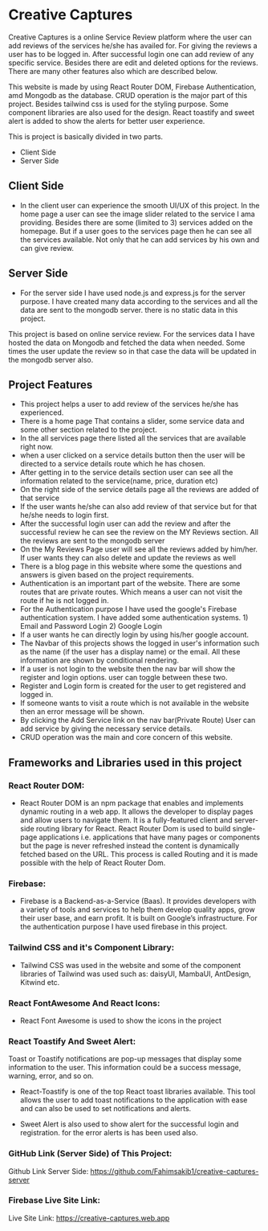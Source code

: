 # Creative Captures
Creative Captures is a online Service Review platform  where the user can add reviews of the services he/she has  availed for. For giving the reviews a user has to be logged in. After successful login one can add review of any specific service. Besides there are edit and deleted options for the reviews. There are many other features also which are described below.

This website is made by using React Router DOM, Firebase Authentication, amd Mongodb as the database. CRUD operation is the major part of this project. Besides tailwind css is used for the styling purpose. Some component libraries are also used for the design. React toastify and sweet alert is added to show the alerts for better user experience.

This is project is basically divided in two parts. 
- Client Side
- Server Side

## Client Side
- In the client user can experience the smooth UI/UX of this project. In the home page a user can see the image slider related to the service I ama providing. Besides there are some (limited to 3) services added on the homepage. But if a user goes to the services page then he can see all the services available. Not only that he can add services by his own and can give review.

## Server Side
- For the server side I have used node.js and express.js for the server purpose. I have created many data according to the services and all the data are sent to the mongodb server. there is no static data in this project.

This project is based on online service review. For the services data I have hosted the data on Mongodb and fetched the data when needed. Some times the user update the review so in that case the data will be updated in the mongodb server also. 


## Project Features
- This project helps a user to add review of the services he/she has experienced.
- There is a home page That contains a slider, some service data and some other section related to the project.
- In the all services page there listed all the services that are available right now.
- when a user clicked on a service details button then the user will be directed to a service details route which he has chosen.
- After getting in to the service details section user can see all the information related to the service(name, price, duration etc)
- On the right side of the service details page all the reviews are added of that service
- If the user wants he/she can also add review of that service but for that he/she needs to login first.
- After the successful login user can add the review and after the successful review he can see the review on the MY Reviews section. All the reviews are sent to the mongodb server 
- On the My Reviews Page user will see all the reviews added by him/her. If user wants they can also delete and update the reviews as well
- There is a blog page in this website where some the questions and answers is given based on the project requirements.
- Authentication is an important part of the website. There are some routes that are private routes. Which means a user can not visit the route if he is not logged in.
- For the Authentication purpose I have used the google's Firebase authentication system. I have added some authentication systems. 1) Email and Password Login 2) Google Login 
- If a user wants he can directly login by using his/her google account.
- The Navbar of this projects shows the logged in user's information such as the name (if the user has a display name) or the email. All these information are shown by conditional rendering.
- If a user is not login to the website then the nav bar will show the register and login options. user can toggle between these two.
- Register and Login form is created for the user to get registered and logged in.
- If someone wants to visit a route which is not available in the website then an error message will be shown.  
- By clicking the Add Service link on the nav bar(Private Route) User can add service by giving the necessary service details.
- CRUD operation was the main and core concern of this website.


## Frameworks and Libraries used in this project
### React Router DOM: 
- React Router DOM is an npm package that enables and implements dynamic routing in a web app. It allows the developer to display pages and allow users to navigate them. It is a fully-featured client and server-side routing library for React. React Router Dom is used to build single-page applications i.e. applications that have many pages or components but the page is never refreshed instead the content is dynamically fetched based on the URL. This process is called Routing and it is made possible with the help of React Router Dom.

### Firebase: 
- Firebase is a Backend-as-a-Service (Baas). It provides developers with a variety of tools and services to help them develop quality apps, grow their user base, and earn profit. It is built on Google’s infrastructure. For the authentication  purpose I have used firebase in this project.

### Tailwind CSS and it's Component Library: 
- Tailwind CSS was used in the website and some of the component libraries of Tailwind was used such as: daisyUI, MambaUI, AntDesign, Kitwind etc. 

### React FontAwesome  And React Icons: 
- React Font Awesome is used to show the icons in the project

### React Toastify  And Sweet Alert: 
Toast or Toastify notifications are pop-up messages that display some information to the user. This information could be a success message, warning, error, and so on.

- React-Toastify is one of the top React toast libraries available. This tool allows the user to add toast notifications to the application with ease and can also be used to set notifications and alerts.

- Sweet Alert is also used to show alert for the successful login and registration. for the error alerts is has been used also.


### GitHub Link (Server Side) of This Project:
Github Link Server Side:  https://github.com/Fahimsakib1/creative-captures-server

### Firebase Live Site Link:
Live Site Link: https://creative-captures.web.app